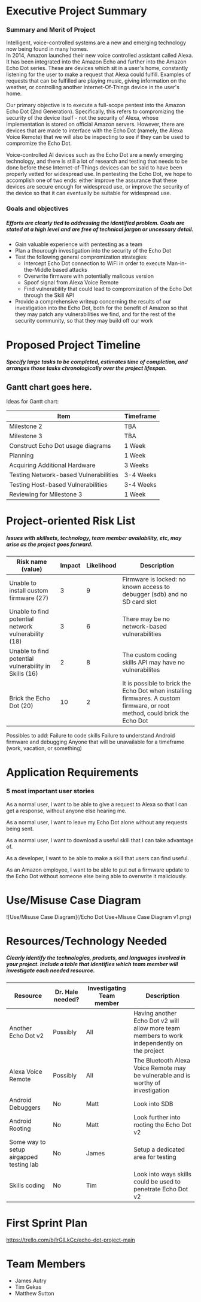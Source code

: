 # Executive Project Summary
### Summary and Merit of Project
Intelligent, voice-controlled systems are a new and emerging technology now being found in many homes.  
In 2014, Amazon launched their new voice controlled assistant called Alexa.  It has been integrated into the Amazon Echo and further into the Amazon Echo Dot series.  These are devices which sit in a user's home, constantly listening for the user to make a request that Alexa could fulfill.  Examples of requests that can be fulfilled are playing music, giving information on the weather, or controlling another Internet-Of-Things device in the user's home.

Our primary objective is to execute a full-scope pentest into the Amazon Echo Dot (2nd Generation).  Specifically, this refers to compromizing the security of the device itself - not the security of Alexa, whose implementation is stored on official Amazon servers.  However, there are devices that are made to interface with the Echo Dot (namely, the Alexa Voice Remote) that we will also be inspecting to see if they can be used to compromize the Echo Dot.

Voice-controlled AI devices such as the Echo Dot are a newly emerging technology, and there is still a lot of research and testing that needs to be done before these Internet-of-Things devices can be said to have been properly vetted for widespread use.  In pentesting the Echo Dot, we hope to accomplish one of two ends: either improve the assurance that these devices are secure enough for widespread use, or improve the security of the device so that it can eventually be suitable for widespread use.

### Goals and objectives
##### Efforts are clearly tied to addressing the identified problem. Goals are stated at a high level and are free of technical jargon or uncessary detail.
* Gain valuable experience with pentesting as a team
* Plan a thourough investigation into the security of the Echo Dot
* Test the following general compromization strategies:
  * Intercept Echo Dot connection to WiFi in order to execute Man-in-the-Middle based attacks
  * Overwrite firmware with potentially malicous version
  * Spoof signal from Alexa Voice Remote
  * Find vulnerability that could lead to compromization of the Echo Dot through the Skill API
* Provide a comprehensive writeup concerning the results of our investigation into the Echo Dot, both for the benefit of Amazon so that they may patch any vulnerabilities we find, and for the rest of the security community, so that they may build off our work

# Proposed Project Timeline
##### Specify large tasks to be completed, estimates time of completion, and arranges those tasks chronologically over the project lifespan.
## ****Gantt chart goes here.****

Ideas for Gantt chart:

Item | Timeframe
------------ | -------------
Milestone 2 | TBA
Milestone 3 | TBA
Construct Echo Dot usage diagrams | 1 Week
Planning | 1 Week
Acquiring Additional Hardware | 3 Weeks
Testing Network-based Vulnerabilities | 3-4 Weeks
Testing Host-based Vulnerabilities | 3-4 Weeks
Reviewing for Milestone 3 | 1 Week

# Project-oriented Risk List
##### Issues with skillsets, technology, team member availability, etc, may arise as the project goes forward.

|Risk name (value)  | Impact     | Likelihood | Description |
|-------------------|------------|------------|-------------|
|Unable to install custom firmware (27) | 3 | 9 | Firmware is locked: no known access to debugger (sdb) and no SD card slot  |
|Unable to find potential network vulnerability (18) | 3 | 6 | There may be no network-based vulnerabilities | 
|Unable to find potential vulnerability in Skills (16) | 2 | 8 | The custom coding skills API may have no vulnerabilites |
|Brick the Echo Dot  (20) | 10 | 2 | It is possible to brick the Echo Dot when installing firmwares.  A custom firmware, or root method, could brick the Echo Dot |

Possibles to add:
Failure to code skills
Failure to understand Android firmware and debugging
Anyone that will be unavailable for a timeframe (work, vacation, or something)

# Application Requirements
### 5 most important user stories
As a normal user, I want to be able to give a request to Alexa so that I can get a response, without anyone else hearing me.

As a normal user, I want to leave my Echo Dot alone without any requests being sent.

As a normal user, I want to download a useful skill that I can take advantage of.

As a developer, I want to be able to make a skill that users can find useful.

As an Amazon employee, I want to be able to put out a firmware update to the Echo Dot without someone else being able to overwrite it maliciously.

# Use/Misuse Case Diagram
![Use/Misuse Case Diagram](/Echo Dot Use+Misuse Case Diagram v1.png)

# Resources/Technology Needed
##### Clearly identify the technologies, products, and languages involved in your project. Include a table that identifies which team member will investigate each needed resource. 
|Resource  | Dr. Hale needed? | Investigating Team member | Description |
|-------------------|---------|---------------------------|-------------|
|Another Echo Dot v2| Possibly | All | Having another Echo Dot v2 will allow more team members to work independently on the project  |
|Alexa Voice Remote| Possibly | All | The Bluetooth Alexa Voice Remote may be vulnerable and is worthy of investigation  |
|Android Debuggers| No | Matt | Look into SDB |
|Android Rooting| No | Matt | Look further into rooting the Echo Dot v2|
|Some way to setup airgapped testing lab| No | James | Setup a dedicated area for testing |
|Skills coding | No | Tim | Look into ways skills could be used to penetrate Echo Dot v2 |

# First Sprint Plan
https://trello.com/b/lrGlLkCc/echo-dot-project-main

# Team Members
* James Autry
* Tim Gekas
* Matthew Sutton
